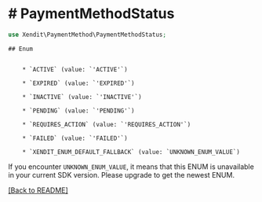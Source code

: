 # # PaymentMethodStatus


```php
use Xendit\PaymentMethod\PaymentMethodStatus;
```


    ## Enum

    
        * `ACTIVE` (value: `'ACTIVE'`)
    
        * `EXPIRED` (value: `'EXPIRED'`)
    
        * `INACTIVE` (value: `'INACTIVE'`)
    
        * `PENDING` (value: `'PENDING'`)
    
        * `REQUIRES_ACTION` (value: `'REQUIRES_ACTION'`)
    
        * `FAILED` (value: `'FAILED'`)
    
        * `XENDIT_ENUM_DEFAULT_FALLBACK` (value: `UNKNOWN_ENUM_VALUE`)

If you encounter `UNKNOWN_ENUM_VALUE`, it means that this ENUM is unavailable in your current SDK version. Please upgrade to get the newest ENUM.

[[Back to README]](../../README.md)

